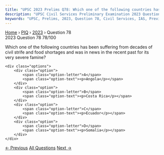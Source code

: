 ```yaml
---
title: "UPSC 2023 Prelims Q78: Which one of the following countries has been suffering from..."
description: "UPSC Civil Services Preliminary Examination 2023 Question 78 with options and answer"
keywords: "UPSC, Prelims, 2023, Question 78, Civil Services, IAS, Previous Year Questions"
---
```


<nav class="breadcrumb">
    <a href="../../">Home</a>
    <span>›</span>
    <a href="../">PIQ</a>
    <span>›</span>
    <a href="./">2023</a>
    <span>›</span>
    <span>Question 78</span>
</nav>

<div class="question-header">
    <div class="question-meta">
        <span class="year-badge">2023</span>
        <span class="question-number">Question 78</span>
        <span class="progress">78/100</span>
    </div>
    <div class="progress-bar">
        <div class="progress-fill" style="width: 78.0%"></div>
    </div>
</div>

<div class="question-content">
    <div class="question-text">
        <p>Which one of the following countries has been suffering from decades of civil strife and food shortages and was in news in the recent past for its very severe famine?</p>
    </div>
    
    <div class="options">
        <div class="option">
            <span class="option-letter">A</span>
            <span class="option-text"><p>Angola</p></span>
        </div>
        <div class="option">
            <span class="option-letter">B</span>
            <span class="option-text"><p>Costa Rica</p></span>
        </div>
        <div class="option">
            <span class="option-letter">C</span>
            <span class="option-text"><p>Ecuador</p></span>
        </div>
        <div class="option">
            <span class="option-letter">D</span>
            <span class="option-text"><p>Somalia</p></span>
        </div>
    </div>
</div>

<div class="question-nav">
    <a href="../q077-consider-the-following-statements-1-according-to-t/" class="nav-btn prev">← Previous</a>
    <a href="../" class="nav-btn center">All Questions</a>
    <a href="../q079-consider-the-following-statements-1-in-india-the-b/" class="nav-btn next">Next →</a>
</div>
